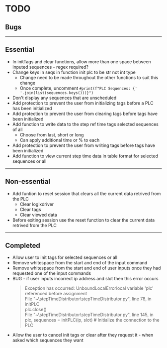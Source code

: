 TODO
====

Bugs
----


***

Essential
---------
* In initTags and clear functions, allow more than one space between inputed sequences - regex required?
* Change keys in seqs in function init plc to be str not int type  
    * Change need to be made throughout the other functions to suit this change  
    * Once complete, uncomment `#print(f"PLC Sequences: {' '.join(list(sequences.keys()))}")`
* Don't display any sequences that are unscheduled
* Add protection to prevent the user from initializing tags before a PLC has been initialized
* Add protection to prevent the user from clearing tags before tags have been initialized
* Add function to write data to the step ref time tags selected sequences of all  
    * Choose from last, short or long  
    * Can apply additional time or % to each
* Add protection to prevent the user from writing tags before tags have been initialized
* Add function to view current step time data in table format for selected sequences or all

***

Non-essential
-------------
* Add funtion to reset session that clears all the current data retrived from the PLC  
    * Clear logixdriver  
    * Clear tags  
    * Clear viewed data  
* Before exiting session use the reset function to clear the current data retrived from the PLC

***

Completed
---------
* Allow user to init tags for selected sequences or all
* Remove whitespace from the start and end of the input command
* Remove whitespace from the start and end of user inputs once they had requested one of the input commands
* BUG - if user inputs incorrect ip address and slot then this error occurs  
    >Exception has occurred: UnboundLocalErrorlocal variable 'plc' referenced before assignment  
    >File "~\stepTimeDistributor\stepTimeDistributor.py", line 78, in initPLC  
    >plc.close()  
    >File "~\stepTimeDistributor\stepTimeDistributor.py", line 145, in <module>  
    >plc, sequences = initPLC(ip, slot) # Initialize the connection to the PLC 
* Allow the user to cancel init tags or clear after they request it - when asked which sequences they want 